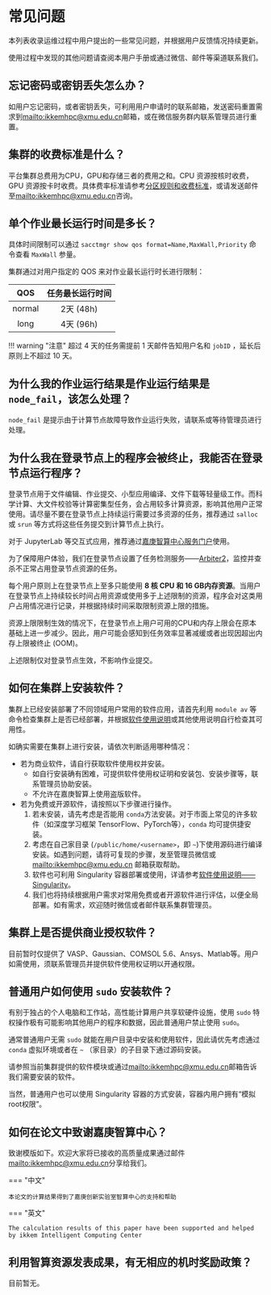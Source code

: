 # 常见问题

本列表收录运维过程中用户提出的一些常见问题，并根据用户反馈情况持续更新。

使用过程中发现的其他问题请查阅本用户手册或通过微信、邮件等渠道联系我们。

## 忘记密码或密钥丢失怎么办？

如用户忘记密码，或者密钥丢失，可利用用户申请时的联系邮箱，发送密码重置需求到<mailto:ikkemhpc@xmu.edu.cn>邮箱，或在微信服务群内联系管理员进行重置。

## 集群的收费标准是什么？
   平台集群总费用为CPU，GPU和存储三者的费用之和。CPU 资源按核时收费，GPU 资源按卡时收费。具体费率标准请参考[分区规则和收费标准](../introduction/partition.md)，或请发送邮件至<mailto:ikkemhpc@xmu.edu.cn>咨询。

## 单个作业最长运行时间是多长？

具体时间限制可以通过 `sacctmgr show qos format=Name,MaxWall,Priority` 命令查看 `MaxWall` 参量。

集群通过对用户指定的 QOS 来对作业最长运行时长进行限制：

| QOS | 任务最长运行时间 |
|:--------:|:------------:|
| normal | 2天 (48h) |
| long   | 4天 (96h) |

!!! warning "注意"
    超过 4 天的任务需提前 1 天邮件告知用户名和 `jobID` ，延长后原则上不超过 10 天。

## 为什么我的作业运行结果是作业运行结果是`node_fail`，该怎么处理？

`node_fail` 是提示由于计算节点故障导致作业运行失败，请联系或等待管理员进行处理。

## 为什么我在登录节点上的程序会被终止，我能否在登录节点运行程序？

登录节点用于文件编辑、作业提交、小型应用编译、文件下载等轻量级工作。而科学计算、大文件校验等计算密集型任务，会占用较多计算资源，影响其他用户正常使用。请尽量不要在登录节点上持续运行需要过多资源的任务，推荐通过 `salloc` 或 `srun` 等方式将这些任务提交到计算节点上执行。

对于 JupyterLab 等交互式应用，推荐通过[嘉庚智算中心服务门户](../usage/scow.md)使用。

为了保障用户体验，我们在登录节点设置了任务检测服务——[Arbiter2](https://github.com/chpc-uofu/arbiter2)，监控并查杀不正常占用登录节点资源的任务。

每个用户原则上在登录节点上至多只能使用 **8 核 CPU 和 16 GB内存资源**。当用户在登录节点上持续较长时间占用资源或使用多于上述限制的资源，程序会对这类用户占用情况进行记录，并根据持续时间采取限制资源上限的措施。

资源上限限制生效的情况下，在登录节点上用户可用的CPU和内存上限会在原本基础上进一步减少。因此，用户可能会感知到任务效率显著减缓或者出现因超出内存上限被终止 (OOM)。

上述限制仅对登录节点生效，不影响作业提交。

## 如何在集群上安装软件？
    
集群上已经安装部署了不同领域用户常用的软件应用，请首先利用 `module av` 等命令检查集群上是否已经部署，并根据[软件使用说明](../usage/apps/index.md)或其他使用说明自行检查其可用性。

如确实需要在集群上进行安装，请依次判断适用哪种情况：

- 若为商业软件，请自行获取软件使用权并安装。
    - 如自行安装确有困难，可提供软件使用权证明和安装包、安装步骤等，联系管理员协助安装。
    - 不允许在嘉庚智算上使用盗版软件。
- 若为免费或开源软件，请按照以下步骤进行操作。
    1. 若未安装，请先考虑是否能用 `conda`方法安装。对于市面上常见的许多软件（如深度学习框架 TensorFlow、PyTorch等），`conda` 均可提供捷安装。
    2. 考虑在自己家目录 (`/public/home/<username>`，即 `~`)下使用源码进行编译安装。如遇到问题，请将可复现的步骤，发至管理员微信或 <mailto:ikkemhpc@xmu.edu.cn> 邮箱获取帮助。
    3. 软件也可利用 Singularity 容器部署或使用，详请参考[软件使用说明——Singularity](../usage/apps/index.md#singularity)。
    4. 我们也将持续根据用户需求对常用免费或者开源软件进行评估，以便全局部署。如有需求，欢迎随时微信或者邮件联系集群管理员。

## 集群上是否提供商业授权软件？

目前暂时仅提供了 VASP、Gaussian、COMSOL 5.6、Ansys、Matlab等。用户如需使用，须联系管理员并提供软件使用权证明以开通权限。

## 普通用户如何使用 `sudo` 安装软件？

有别于独占的个人电脑和工作站，高性能计算用户共享软硬件设施，使用 `sudo` 特权操作极有可能影响其他用户的程序和数据，因此普通用户禁止使用 `sudo`。

通常普通用户无需 `sudo` 就能在用户目录中安装和使用软件，因此请优先考虑通过 `conda` 虚拟环境或者在 `~` （家目录）的子目录下通过源码安装。

请参照当前集群提供的软件模块或通过<mailto:ikkemhpc@xmu.edu.cn>邮箱告诉我们需要安装的软件。

当然，普通用户也可以使用 Singularity 容器的方式安装，容器内用户拥有“模拟root权限”。

## 如何在论文中致谢嘉庚智算中心？

致谢模版如下。欢迎大家将已接收的高质量成果通过邮件<mailto:ikkemhpc@xmu.edu.cn>分享给我们。

=== "中文"

    本论文的计算结果得到了嘉庚创新实验室智算中心的支持和帮助

=== "英文"

    The calculation results of this paper have been supported and helped by ikkem Intelligent Computing Center

## 利用智算资源发表成果，有无相应的机时奖励政策？

目前暂无。
